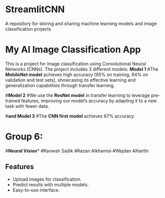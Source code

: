 # StreamlitCNN
A repository for storing and sharing machine learning models and image classification projects

# My AI Image Classification App

This is a project for image classification using Convolutional Neural Networks (CNNs). The project includes 3 different models: 
 **Model 1**
#The **MobileNet model** achieves high accuracy (95% on training, 94% on validation and test sets), showcasing its effective learning and generalization capabilities through transfer learning.

#**Model 2** 
#We use the **ResNet model** in transfer learning to leverage pre-trained features, improving our model’s accuracy by adapting it to a new task with fewer data.

#**and Model 3**
#The **CNN first model** achieves 67% accuracy

# **Group 6:**
#**Neural Vision***
#Ranwah Sadik
#Razan Alkhamisi
#Wejdan Alharthi


## Features
- Upload images for classification.
- Predict results with multiple models.
- Easy-to-use interface.
